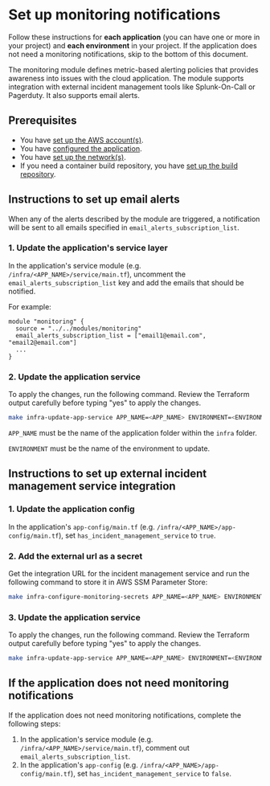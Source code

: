 # Set up monitoring notifications

Follow these instructions for **each application** (you can have one or more in your project) and **each environment** in your project. If the application does not need a monitoring notifications, skip to the bottom of this document.

The monitoring module defines metric-based alerting policies that provides awareness into issues with the cloud application. The module supports integration with external incident management tools like Splunk-On-Call or Pagerduty. It also supports email alerts.

## Prerequisites

* You have [set up the AWS account(s)](./set-up-aws-accounts.md).
* You have [configured the application](/infra/app/app-config/main.tf).
* You have [set up the network(s)](./set-up-networks.md).
* If you need a container build repository, you have [set up the build repository](./set-up-app-build-repository.md).

## Instructions to set up email alerts

When any of the alerts described by the module are triggered, a notification will be sent to all emails specified in `email_alerts_subscription_list`.

### 1. Update the application's service layer

In the application's service module (e.g. `/infra/<APP_NAME>/service/main.tf`), uncomment the `email_alerts_subscription_list` key and add the emails that should be notified.

For example:

```
module "monitoring" {
  source = "../../modules/monitoring"
  email_alerts_subscription_list = ["email1@email.com", "email2@email.com"]
  ...
}
```

### 2. Update the application service

To apply the changes, run the following command. Review the Terraform output carefully before typing "yes" to apply the changes.

```bash
make infra-update-app-service APP_NAME=<APP_NAME> ENVIRONMENT=<ENVIRONMENT>
```

`APP_NAME` must be the name of the application folder within the `infra` folder.

`ENVIRONMENT` must be the name of the environment to update.

## Instructions to set up external incident management service integration

### 1. Update the application config

In the application's `app-config/main.tf` (e.g. `/infra/<APP_NAME>/app-config/main.tf`), set `has_incident_management_service` to `true`.

### 2. Add the external url as a secret

Get the integration URL for the incident management service and run the following command to store it in AWS SSM Parameter Store:

```bash
make infra-configure-monitoring-secrets APP_NAME=<APP_NAME> ENVIRONMENT=<ENVIRONMENT> URL=<WEBHOOK_URL>
```

### 3. Update the application service

To apply the changes, run the following command. Review the Terraform output carefully before typing "yes" to apply the changes.

```bash
make infra-update-app-service APP_NAME=<APP_NAME> ENVIRONMENT=<ENVIRONMENT>
```

## If the application does not need monitoring notifications

If the application does not need monitoring notifications, complete the following steps:

1. In the application's service module (e.g. `/infra/<APP_NAME>/service/main.tf`), comment out `email_alerts_subscription_list`.
2. In the application's `app-config` (e.g. `/infra/<APP_NAME>/app-config/main.tf`), set `has_incident_management_service` to `false`.